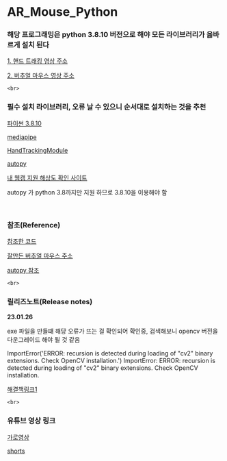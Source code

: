 # AR_Mouse_Python

### 해당 프로그래밍은 python 3.8.10 버전으로 해야 모든 라이브러리가 옳바르게 설치 된다

[1. 핸드 트래킹 영상 주소](https://youtu.be/NZde8Xt78Iw)

[2. 버추얼 마우스 영상 주소](https://www.youtube.com/watch?v=8tng9RsbXoU&ab_channel=Chronics)

`<br>`

### 필수 설치 라이브러리, 오류 날 수 있으니 순서대로 설치하는 것을 추천

[파이썬 3.8.10](https://www.python.org/downloads/release/python-3810/)

[mediapipe](https://pypi.org/project/mediapipe/)

[HandTrackingModule](https://pypi.org/project/HandTrackingModule)

[autopy](https://pypi.org/project/autopy/)

[내 웹캠 지원 해상도 확인 사이트](https://webrtchacks.github.io/WebRTC-Camera-Resolution/)

<p>autopy 가 python 3.8까지만 지원 하므로 3.8.10을 이용해야 함</p><br>

### 참조(Reference)

[참조한 코드](https://github.com/ravigithub19/ai-virtual-mouse)

[잘만든 버추얼 마우스 주소](https://youtu.be/ufm6tfgo-OA)

[autopy 참조](https://www.autopy.org/documentation/api-reference/mouse.html)

`<br>`

### 릴리즈노트(Release notes)

**23.01.26**

exe 파일을 만들떄 해당 오류가 뜨는 걸 확인되어 확인중, 검색해보니 opencv 버전을 다운그레이드 해야 될 것 같음

ImportError('ERROR: recursion is detected during loading of "cv2" binary extensions. Check OpenCV installation.')
ImportError: ERROR: recursion is detected during loading of "cv2" binary extensions. Check OpenCV installation.

[해결책링크1](https://discuss.python.org/t/error-importerror-error-recursion-is-detected-during-loading-of-cv2-binary-extensions-check-opencv-installation-with-pyinstaller/17554/3)

`<br>`

### 유튜브 영상 링크

[가로영상](https://youtu.be/1gUyEt7ujow)

[shorts](https://youtube.com/shorts/wNx-1LfMxVg)
